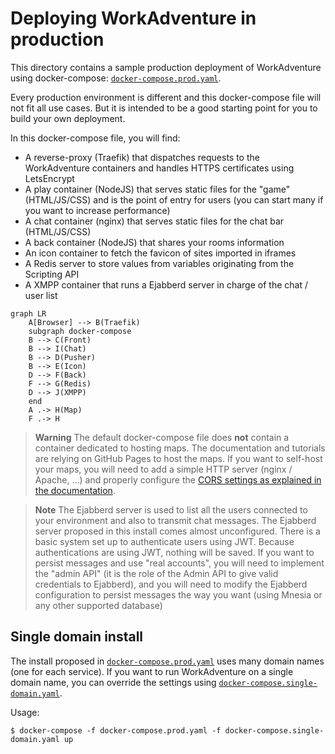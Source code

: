 # Deploying WorkAdventure in production

This directory contains a sample production deployment of WorkAdventure using docker-compose: [`docker-compose.prod.yaml`](docker-compose.prod.yaml).

Every production environment is different and this docker-compose file will not
fit all use cases. But it is intended to be a good starting point for you
to build your own deployment.

In this docker-compose file, you will find:

- A reverse-proxy (Traefik) that dispatches requests to the WorkAdventure containers and handles HTTPS certificates using LetsEncrypt
- A play container (NodeJS) that serves static files for the "game" (HTML/JS/CSS) and is the point of entry for users (you can start many if you want to increase performance)
- A chat container (nginx) that serves static files for the chat bar (HTML/JS/CSS)
- A back container (NodeJS) that shares your rooms information
- An icon container to fetch the favicon of sites imported in iframes
- A Redis server to store values from variables originating from the Scripting API
- A XMPP container that runs a Ejabberd server in charge of the chat / user list

```mermaid
graph LR
    A[Browser] --> B(Traefik)
    subgraph docker-compose
    B --> C(Front)
    B --> I(Chat)
    B --> D(Pusher)
    B --> E(Icon)
    D --> F(Back)
    F --> G(Redis)
    D --> J(XMPP)
    end
    A .-> H(Map)
    F .-> H
```

> **Warning**
> The default docker-compose file does **not** contain a container dedicated to hosting maps. The documentation and
tutorials are relying on GitHub Pages to host the maps. If you want to self-host your maps, you will need to add a simple
HTTP server (nginx / Apache, ...) and properly configure the [CORS settings as explained in the documentation](../../docs/maps/hosting.md).

> **Note**
> The Ejabberd server is used to list all the users connected to your environment and also
> to transmit chat messages. The Ejabberd server proposed in this install comes almost
> unconfigured. There is a basic system set up to authenticate users using JWT. Because 
> authentications are using JWT, nothing will be saved.
> If you want to persist messages and use "real accounts", you will need to implement the
> "admin API" (it is the role of the Admin API to give valid credentials to Ejabberd),
> and you will need to modify the Ejabberd configuration to persist messages the way you want
> (using Mnesia or any other supported database)

## Single domain install

The install proposed in [`docker-compose.prod.yaml`](docker-compose.prod.yaml) uses many domain names (one for each service).
If you want to run WorkAdventure on a single domain name, you can override the settings using [`docker-compose.single-domain.yaml`](docker-compose.single-domain.yaml).

Usage:

```console
$ docker-compose -f docker-compose.prod.yaml -f docker-compose.single-domain.yaml up
```
